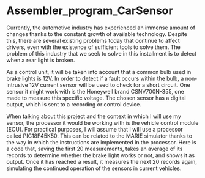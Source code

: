# Assembler_program_CarSensor
Currently, the automotive industry has experienced an immense amount of changes thanks to the constant growth of available technology. Despite this, there are several existing problems today that continue to affect drivers, even with the existence of sufficient tools to solve them. The problem of this industry that we seek to solve in this installment is to detect when a rear light is broken.

As a control unit, it will be taken into account that a common bulb used in brake lights is 12V. In order to detect if a fault occurs within the bulb, a non-intrusive 12V current sensor will be used to check for a short circuit. One sensor it might work with is the Honeywell brand CSNV700N-355, one made to measure this specific voltage. The chosen sensor has a digital output, which is sent to a recording or control device.

When talking about this project and the context in which I will use my sensor, the processor it would be working with is the vehicle control module (ECU). For practical purposes, I will assume that I will use a processor called PIC18F45K50. This can be related to the MARIE simulator thanks to the way in which the instructions are implemented in the processor. Here is a code that, saving the first 20 measurements, takes an average of its records to determine whether the brake light works or not, and shows it as output. Once it has reached a result, it measures the next 20 records again, simulating the continued operation of the sensors in current vehicles.
